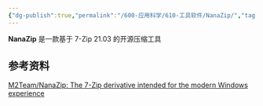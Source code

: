 ```yaml
---
{"dg-publish":true,"permalink":"/600-应用科学/610-工具软件/NanaZip/","tags":["Windows/压缩"],"noteIcon":""}
---
```



**NanaZip** 是一款基于 7-Zip 21.03 的开源压缩工具

## 参考资料
[M2Team/NanaZip: The 7-Zip derivative intended for the modern Windows experience](https://github.com/M2Team/NanaZip)